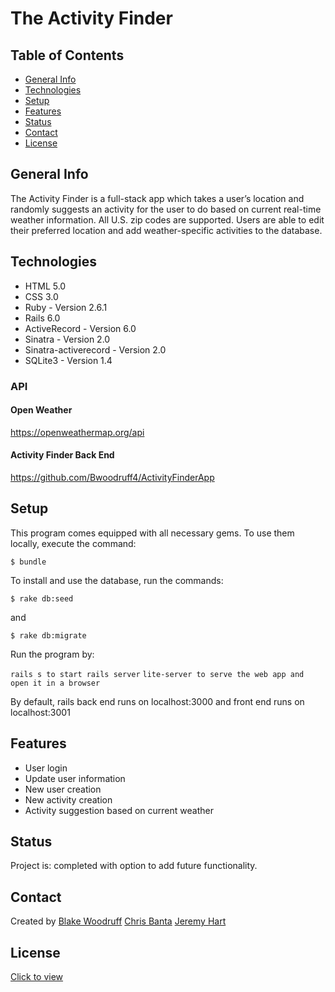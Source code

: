 # The Activity Finder

## Table of Contents
* [General Info](#general-info)
* [Technologies](#technologies)
* [Setup](#setup)
* [Features](#features)
* [Status](#status)
* [Contact](#contact)
* [License](#license)

## General Info

The Activity Finder is a full-stack app which takes a user’s location and randomly suggests an activity for the user to do based on current real-time weather information. All U.S. zip codes are supported. Users are able to edit their preferred location and add weather-specific activities to the database.

## Technologies

* HTML 5.0
* CSS 3.0
* Ruby - Version 2.6.1
* Rails 6.0
* ActiveRecord - Version 6.0 
* Sinatra - Version 2.0
* Sinatra-activerecord -  Version 2.0
* SQLite3 - Version 1.4

### API

#### Open Weather
https://openweathermap.org/api

#### Activity Finder Back End
https://github.com/Bwoodruff4/ActivityFinderApp


## Setup

This program comes equipped with all necessary gems. To use them locally, execute the command:

`$ bundle`

To install and use the database, run the commands:

`$ rake db:seed `

and 

`$ rake db:migrate`

Run the program by: 

`rails s to start rails server`
`lite-server to serve the web app and open it in a browser`

By default, rails back end runs on localhost:3000 and front end runs on localhost:3001

    
## Features

* User login
* Update user information
* New user creation
* New activity creation
* Activity suggestion based on current weather

## Status

Project is: completed with option to add future functionality.

## Contact

Created by [Blake Woodruff](http://www.linkedin.com/in/blakewoodruffengineer)
[Chris Banta](http://www.linkedin.com/in/chris-banta)
[Jeremy Hart](http://www.linkedin.com/in/**********)

## License

[Click to view](https://github.com/stein0209/TheActivityFinder/blob/master/License.txt)

